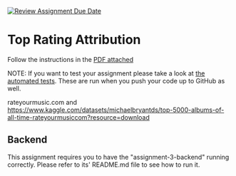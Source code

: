 [![Review Assignment Due Date](https://classroom.github.com/assets/deadline-readme-button-22041afd0340ce965d47ae6ef1cefeee28c7c493a6346c4f15d667ab976d596c.svg)](https://classroom.github.com/a/UaFTACqq)
# Top Rating Attribution

Follow the instructions in the [PDF attached](CPSC%201520%20Assignment%203.pdf)

NOTE: If you want to test your assignment please take a look at [the automated tests](automated-tests-do-not-touch/README.md). These are run when you push your code up to GitHub as well.

rateyourmusic.com
and https://www.kaggle.com/datasets/michaelbryantds/top-5000-albums-of-all-time-rateyourmusiccom?resource=download

## Backend

This assignment requires you to have the "assignment-3-backend" running correctly.
Please refer to its' README.md file to see how to run it.
